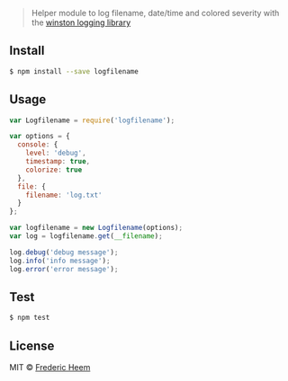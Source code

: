 
> Helper module to log filename, date/time  and colored severity with the [winston logging library](https://github.com/winstonjs/winston)


## Install

```sh
$ npm install --save logfilename
```


## Usage

```js
var Logfilename = require('logfilename');

var options = {
  console: {
    level: 'debug',
    timestamp: true,
    colorize: true
  },
  file: {
    filename: 'log.txt'
  }
};

var logfilename = new Logfilename(options);
var log = logfilename.get(__filename);

log.debug('debug message');
log.info('info message');
log.error('error message');
```

## Test

```sh
$ npm test
```


## License

MIT © [Frederic Heem](https://github.com/FredericHeem/)


[npm-image]: https://badge.fury.io/js/logfilename.svg
[npm-url]: https://npmjs.org/package/logfilename
[travis-image]: https://travis-ci.org/FredericHeem/logfilename.svg?branch=master
[travis-url]: https://travis-ci.org/FredericHeem/logfilename
[daviddm-image]: https://david-dm.org/FredericHeem/logfilename.svg?theme=shields.io
[daviddm-url]: https://david-dm.org/FredericHeem/logfilename
